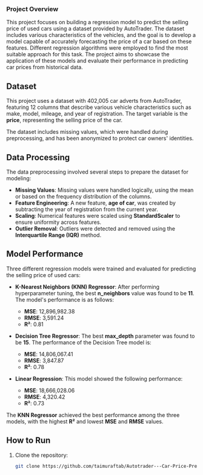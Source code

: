 ### **Project Overview**

This project focuses on building a regression model to predict the selling price of used cars using a dataset provided by AutoTrader. The dataset includes various characteristics of the vehicles, and the goal is to develop a model capable of accurately forecasting the price of a car based on these features. Different regression algorithms were employed to find the most suitable approach for this task. The project aims to showcase the application of these models and evaluate their performance in predicting car prices from historical data.

## Dataset

This project uses a dataset with 402,005 car adverts from AutoTrader, featuring 12 columns that describe various vehicle characteristics such as make, model, mileage, and year of registration. The target variable is the **price**, representing the selling price of the car.

The dataset includes missing values, which were handled during preprocessing, and has been anonymized to protect car owners' identities.

## Data Processing

The data preprocessing involved several steps to prepare the dataset for modeling:

- **Missing Values**: Missing values were handled logically, using the mean or based on the frequency distribution of the columns.
- **Feature Engineering**: A new feature, **age of car**, was created by subtracting the year of registration from the current year.
- **Scaling**: Numerical features were scaled using **StandardScaler** to ensure uniformity across features.
- **Outlier Removal**: Outliers were detected and removed using the **Interquartile Range (IQR)** method.

## Model Performance

Three different regression models were trained and evaluated for predicting the selling price of used cars:

- **K-Nearest Neighbors (KNN) Regressor**: After performing hyperparameter tuning, the best **n_neighbors** value was found to be **11**. The model's performance is as follows:
  - **MSE**: 12,896,982.38
  - **RMSE**: 3,591.24
  - **R²**: 0.81

- **Decision Tree Regressor**: The best **max_depth** parameter was found to be **15**. The performance of the Decision Tree model is:
  - **MSE**: 14,806,067.41
  - **RMSE**: 3,847.87
  - **R²**: 0.78

- **Linear Regression**: This model showed the following performance:
  - **MSE**: 18,666,028.06
  - **RMSE**: 4,320.42
  - **R²**: 0.73

The **KNN Regressor** achieved the best performance among the three models, with the highest **R²** and lowest **MSE** and **RMSE** values.

## How to Run

1. Clone the repository:
   ```bash
   git clone https://github.com/taimuraftab/Autotrader---Car-Price-Prediction.git
